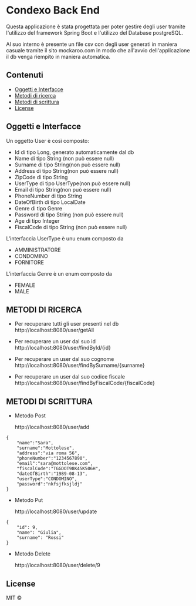 # Condexo Back End

Questa applicazione è stata progettata per poter gestire degli user tramite l'utilizzo del framework Spring Boot e l'utilizzo del Database postgreSQL.

Al suo interno è presente un file csv con degli user generati in maniera casuale tramite il sito mockaroo.com in modo che all'avvio dell'applicazione il db venga riempito in maniera automatica.

## Contenuti
- [Oggetti e Interfacce](#Oggetti-e-Interfacce)
- [Metodi di ricerca](#Metodi-di-ricerca)
- [Metodi di scrittura](#Metodi-di-scrittura)
- [License](#License)

## Oggetti e Interfacce

Un oggetto User è così composto: 
- Id di tipo Long, generato automaticamente dal db
- Name di tipo String (non può essere null)
- Surname di tipo String(non può essere null)
- Address di tipo String(non può essere null)
- ZipCode di tipo String
- UserType di tipo UserType(non può essere null)
- Email di tipo String(non può essere null)
- PhoneNumber di tipo String
- DateOfBirth di tipo LocalDate
- Genre di tipo Genre
- Password di tipo String (non può essere null)
- Age di tipo Integer
- FiscalCode di tipo String (non può essere null)

L'interfaccia UserType è unu enum composto da 
- AMMINISTRATORE
- CONDOMINO
- FORNITORE

L'interfaccia Genre è un enum composto da 
- FEMALE
- MALE

## METODI DI RICERCA

- Per recuperare tutti gli user presenti nel db 
  http://localhost:8080/user/getAll
  
- Per recuperare un user dal suo id
  http://localhost:8080/user/findById/{id}
  
- Per recuperare un user dal suo cognome
  http://localhost:8080/user/findBySurname/{surname}
  
- Per recuperare un user dal suo codice fiscale
  http://localhost:8080/user/findByFiscalCode/{fiscalCode}
  
## METODI DI SCRITTURA
- Metodo Post

    http://localhost:8080/user/add
```
{
    "name":"Sara",
    "surname":"Mottolese",
    "address":"via roma 56",
    "phoneNumber":"1234567890",
    "email":"sara@mottolese.com",
    "fiscalCode":"TGGDOT98K45K506H",
    "dateOfBirth":"1989-08-13",
    "userType":"CONDOMINO",
    "password":"nkfsjfksjldj"
}
```
- Metodo Put

    http://localhost:8080/user/update
```
{
    "id": 9,
    "name": "Giulia",
    "surname": "Rossi"
}
```
- Metodo Delete

    http://localhost:8080/user/delete/9
    
## License
MIT ©
    



